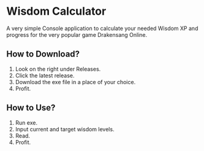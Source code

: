 # Wisdom Calculator

A very simple Console application to calculate your needed Wisdom XP and progress for the very popular game Drakensang Online.

## How to Download?

1. Look on the right under Releases.
2. Click the latest release.
3. Download the exe file in a place of your choice.
5. Profit.

## How to Use?

1. Run exe.
2. Input current and target wisdom levels.
3. Read.
4. Profit.
